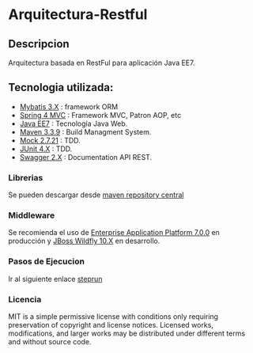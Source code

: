 # Arquitectura-Restful
## Descripcion
Arquitectura basada en RestFul para aplicación Java EE7.
## Tecnologia utilizada:
* <a href="http://www.mybatis.org/mybatis-3/es/">Mybatis 3.X</a> : framework ORM
* <a href="https://projects.spring.io/spring-framework/">Spring 4 MVC</a> : Framework MVC, Patron AOP, etc
* <a href="http://www.oracle.com/technetwork/java/javaee/downloads/index.html">Java EE7</a> : Tecnología Java Web.
* <a href="https://maven.apache.org/">Maven 3.3.9</a> : Build Managment System.
* <a href="http://site.mockito.org/">Mock 2.7.21</a> : TDD.
* <a href="http://junit.org/junit4/">JUnit 4.X</a> : TDD.
* <a href="http://swagger.io/">Swagger 2.X</a> : Documentation API REST.

### Librerias
Se pueden descargar desde <a href="https://search.maven.org/">maven repository central</a> 

### Middleware
Se recomienda el uso de <a href="https://developers.redhat.com/products/eap/download/?sc_cid=7016000000126tMAAQ&gclid=Cj0KEQjwwoLHBRDD0beVheu3lt0BEiQAvU4CKvHsWyIYj8G3bwmWCrmZhJowFbNLYRxsUf_GquvbZ28aAtGM8P8HAQ">Enterprise Application Platform 7.0.0</a> en producción y <a href="http://wildfly.org/downloads/">JBoss Wildfly 10.X</a> en desarrollo.

### Pasos de Ejecucion
Ir al siguiente enlace <a href="https://github.com/stephanoapiolaza/Arquitectura-9B1F26DE4B8088056D8998A85A576464/blob/master/Steprun.md">steprun</a>

### Licencia
MIT is a simple permissive license with conditions only requiring preservation of copyright and license notices. Licensed works, modifications, and larger works may be distributed under different terms and without source code.
